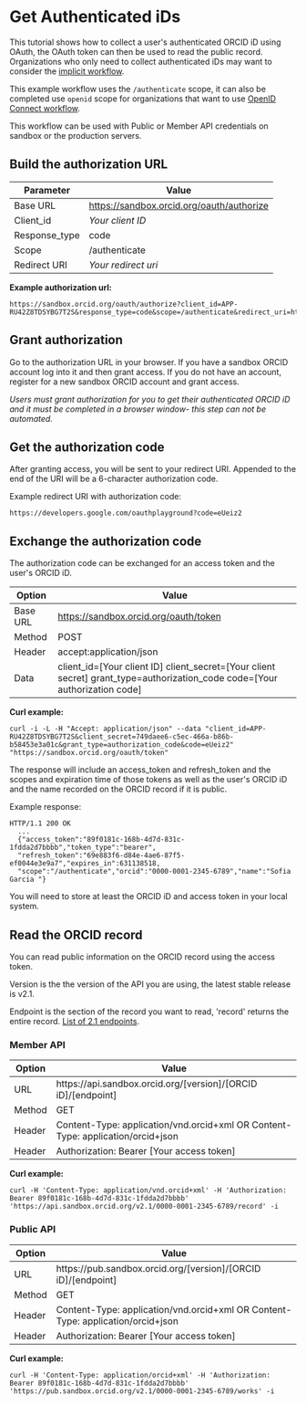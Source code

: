 # Get Authenticated iDs

This tutorial shows how to collect a user's authenticated ORCID iD using OAuth, the OAuth token can then be used to read the public record. Organizations who only need to collect authenticated iDs may want to consider the [implicit workflow](https://github.com/ORCID/ORCID-Source/blob/master/orcid-web/ORCID_AUTH_WITH_OPENID_CONNECT.md#implicit-flow).

This example workflow uses the `/authenticate` scope, it can also be completed use `openid` scope for organizations that want to use [OpenID Connect workflow](https://github.com/ORCID/ORCID-Source/blob/master/orcid-web/ORCID_AUTH_WITH_OPENID_CONNECT.md).

This workflow can be used with Public or Member API credentials on sandbox or the production servers.

## Build the authorization URL

| Parameter | Value        |
|--------------------|--------------------------|
| Base URL 				| https://sandbox.orcid.org/oauth/authorize|
| Client\_id 		| *Your client ID* |
| Response_type       | code |
| Scope				| /authenticate |
| Redirect URI				| *Your redirect uri* |

**Example authorization url:**

```
https://sandbox.orcid.org/oauth/authorize?client_id=APP-RU42Z8TDSYBG7T2S&response_type=code&scope=/authenticate&redirect_uri=https://developers.google.com/oauthplayground
```

## Grant authorization

Go to the authorization URL in your browser. If you have a sandbox ORCID account log into it and then grant access. If you do not have an account, register for a new sandbox ORCID account and grant access.

*Users must grant authorization for you to get their authenticated ORCID iD and it must be completed in a browser window- this step can not be automated.*

## Get the authorization code

After granting access, you will be sent to your redirect URI. Appended to the end of the URI will be a 6-character authorization code.

Example redirect URI with authorization code:

```
https://developers.google.com/oauthplayground?code=eUeiz2
```

## Exchange the authorization code

The authorization code can be exchanged for an access token and the user's ORCID iD.

| Option| Value        |
|--------------------|--------------------------|
| Base URL 				| https://sandbox.orcid.org/oauth/token|
| Method    | POST |
| Header    | accept:application/json |
| Data      | client_id=[Your client ID] client_secret=[Your client secret] grant_type=authorization_code code=[Your authorization code] |

**Curl example:**

```curl -i -L -H "Accept: application/json" --data "client_id=APP-RU42Z8TDSYBG7T2S&client_secret=749daee6-c5ec-466a-b86b-b58453e3a01c&grant_type=authorization_code&code=eUeiz2" "https://sandbox.orcid.org/oauth/token"```

The response will include an access_token and refresh_token and the scopes and expiration time of those tokens as well as the user's ORCID iD and the name recorded on the ORCID record if it is public.

Example response:

```
HTTP/1.1 200 OK
  ...
  {"access_token":"89f0181c-168b-4d7d-831c-1fdda2d7bbbb","token_type":"bearer",
  "refresh_token":"69e883f6-d84e-4ae6-87f5-ef0044e3e9a7","expires_in":631138518,
  "scope":"/authenticate","orcid":"0000-0001-2345-6789","name":"Sofia Garcia "}
  ```

You will need to store at least the ORCID iD and access token in your local system.

## Read the ORCID record

You can read public information on the ORCID record using the access token.

Version is the the version of the API you are using, the latest stable release is v2.1.

Endpoint is the section of the record you want to read, 'record' returns the entire record. [List of 2.1 endpoints](https://github.com/ORCID/ORCID-Source/tree/master/orcid-model/src/main/resources/record_2.1#read-sections).

### Member API

| Option| Value        |
|--------------------|--------------------------|
| URL 				| https<i></i>://api.sandbox.orcid.org/[version]/[ORCID iD]/[endpoint]|
| Method    | GET |
| Header    | Content-Type: application/vnd.orcid+xml OR  Content-Type: application/orcid+json|
| Header    | Authorization: Bearer [Your access token]|

**Curl example:**

```
curl -H 'Content-Type: application/vnd.orcid+xml' -H 'Authorization: Bearer 89f0181c-168b-4d7d-831c-1fdda2d7bbbb' 'https://api.sandbox.orcid.org/v2.1/0000-0001-2345-6789/record' -i
```

### Public API

| Option| Value        |
|--------------------|--------------------------|
| URL 				| https<i></i>://pub.sandbox.orcid.org/[version]/[ORCID iD]/[endpoint]|
| Method    | GET |
| Header    | Content-Type: application/vnd.orcid+xml OR  Content-Type: application/orcid+json|
| Header    | Authorization: Bearer [Your access token]|

**Curl example:**

```
curl -H 'Content-Type: application/orcid+xml' -H 'Authorization: Bearer 89f0181c-168b-4d7d-831c-1fdda2d7bbbb' 'https://pub.sandbox.orcid.org/v2.1/0000-0001-2345-6789/works' -i
```
